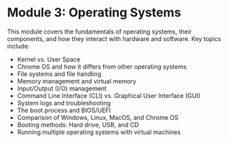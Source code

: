 # Module 3: Operating Systems

This module covers the fundamentals of operating systems, their components, and how they interact with hardware and software. Key topics include:

- Kernel vs. User Space
- Chrome OS and how it differs from other operating systems
- File systems and file handling
- Memory management and virtual memory
- Input/Output (I/O) management
- Command Line Interface (CLI) vs. Graphical User Interface (GUI)
- System logs and troubleshooting
- The boot process and BIOS/UEFI
- Comparison of Windows, Linux, MacOS, and Chrome OS
- Booting methods: Hard drive, USB, and CD
- Running multiple operating systems with virtual machines
